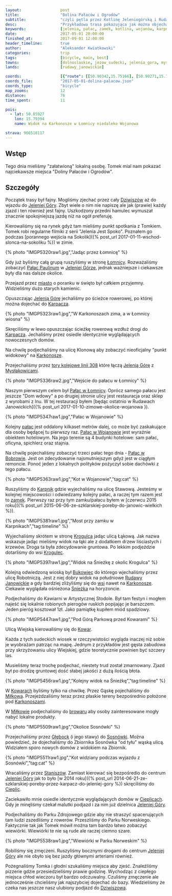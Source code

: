 ```yaml
---
layout:                 post
title:                  "Dolina Pałaców i Ogrodów"
subtitle:               "czyli pętla przez Kotlinę Jeleniogórską i Rudawy Janowickie"
desc:                   "Przykładowa trasa pokazująca jak można objechać najważniejsze pałace Kotliny Jeleniogórskiej."
keywords:               [jelenia, pałac, zamek, kotlina, wojanów, karpniki, sosnówka, cieplice, wiewiórka]
date:                   2017-05-01 20:00:00
finished_at:            2017-09-01 12:00:00
header_timeline:        true
author:                 "Aleksander Kwiatkowski"
categories:             trip
tags:                   [bicycle, main, best]
towns:                  [dolnoslaskie, jezow_sudecki, jelenia_gora, myslakowice, kowary, podgorzyn]
lands:                  [rudawy_janowickie]

coords:                 [{"route": [[50.90342,15.75166], [50.90271,15.73475], [50.88382,15.75939], [50.87418,15.75930], [50.86020,15.77389], [50.85625,15.78153], [50.86605,15.79930], [50.87629,15.80677], [50.87662,15.81406], [50.86833,15.83166], [50.84991,15.85329], [50.83771,15.84007], [50.82866,15.83380], [50.82497,15.81809], [50.82628,15.82256], [50.81944,15.83432], [50.81391,15.83758], [50.80521,15.82925], [50.80250,15.82333], [50.80645,15.81852], [50.80461,15.80144], [50.80239,15.78084], [50.79816,15.77690], [50.80412,15.76642], [50.81426,15.76230], [50.81508,15.75587], [50.82468,15.74514], [50.81855,15.73681], [50.81660,15.72995], [50.81871,15.72179], [50.82386,15.72111], [50.83666,15.73450], [50.84484,15.74076], [50.85091,15.73364], [50.86418,15.68961], [50.88807,15.71458], [50.88801,15.71922], [50.90296,15.73492]], "type": "bicycle"}]
coords_file:            "2017-05-01-dolina-palacow.json"
coords_type:            "bicycle"
map_zooms:              12
distance:               76
time_spent:             11

pois:
  - lat: 50.85927
    lon: 15.79394
    name: Widok na Karkonosze w Łomnicy niedaleko Wojanowa

strava: 966518117
---
```


[wiki-dziwiszow]: https://pl.wikipedia.org/wiki/Dziwisz%C3%B3w
[wiki-jelenia-gora]: https://pl.wikipedia.org/wiki/Jelenia_G%C3%B3ra
[wiki-lomnica]: https://pl.wikipedia.org/wiki/%C5%81omnica_(powiat_jeleniog%C3%B3rski)
[wiki-palac-paulinum]: https://pl.wikipedia.org/wiki/Pa%C5%82ac_Paulinum_w_Jeleniej_G%C3%B3rze
[wiki-karpacz]: https://pl.wikipedia.org/wiki/Karpacz
[wiki-karkonosze]: https://pl.wikipedia.org/wiki/Karkonosze
[wiki-myslakowice]: https://pl.wikipedia.org/wiki/Mys%C5%82akowice
[wiki-karpniki]: https://pl.wikipedia.org/wiki/Karpniki
[wiki-krogulec]: https://pl.wikipedia.org/wiki/Krogulec_(wojew%C3%B3dztwo_dolno%C5%9Bl%C4%85skie)
[wiki-bukowiec]: https://pl.wikipedia.org/wiki/Bukowiec_(powiat_jeleniog%C3%B3rski)
[wiki-rudawy-janowickie]: https://pl.wikipedia.org/wiki/Rudawy_Janowickie
[wiki-sniezka]: https://pl.wikipedia.org/wiki/%C5%9Anie%C5%BCka
[wiki-kowary]: https://pl.wikipedia.org/wiki/Kowary
[wiki-milkow]: https://pl.wikipedia.org/wiki/Mi%C5%82k%C3%B3w_(wojew%C3%B3dztwo_dolno%C5%9Bl%C4%85skie)
[wiki-glebock]: https://pl.wikipedia.org/wiki/G%C5%82%C4%99bock_(wojew%C3%B3dztwo_dolno%C5%9Bl%C4%85skie)
[wiki-sosnowka]: https://pl.wikipedia.org/wiki/Sosn%C3%B3wka_(powiat_jeleniog%C3%B3rski)
[wiki-staniszow]: https://pl.wikipedia.org/wiki/Stanisz%C3%B3w
[wiki-cieplice]: https://pl.wikipedia.org/wiki/Cieplice_%C5%9Al%C4%85skie-Zdr%C3%B3j
[wiki-linia-308]: https://pl.wikipedia.org/wiki/Linia_kolejowa_nr_308
[wiki-palac-lomnica]: https://pl.wikipedia.org/wiki/Pa%C5%82ac_w_%C5%81omnicy
[wiki-palac-wojanow]: https://pl.wikipedia.org/wiki/Pa%C5%82ac_w_Wojanowie
[wiki-palac-bobrow]: https://pl.wikipedia.org/wiki/Pa%C5%82ac_w_Bobrowie
[wiki-zamek-karpniki]: https://pl.wikipedia.org/wiki/Zamek_w_Karpnikach

[milkow-browar]: http://palac.spiz.pl/browar


Wstęp
-----

Tego dnia mieliśmy "załatwioną" lokalną osobę. Tomek mial nam pokazać najciekawsze
miejsca "Doliny Pałaców i Ogrodów".

Szczegóły
---------

Początek trasy był fajny. Mogliśmy zjechać przez cały [Dziwiszów][wiki-dziwiszow]
aż do wjazdu do [Jeleniej Góry][wiki-jelenia-gora]. Zbyt wiele o nim nie napiszę
ale jak (prawie) każdy zjazd i ten również jest fajny.
Uszkodzony przedni hamulec wymuszał znacznie spokojniejszą jazdę niż
na ogół preferuję.

Kierowaliśmy się na rynek gdyż tam mieliśmy punkt spotkania z Tomkiem.
Tomek robi regularne filmiki z serii "Jelenia Jest Spoko". Poznałem go
podczas
[porannego wejścia na Sokolik]({% post_url 2017-01-11-wschod-slonca-na-sokoliku %})
w zimie.

{% photo "IMGP5320raw1.jpg","Jadąc przez Łomnicę" %}

Gdy już byliśmy całą grupą ruszyliśmy w stronę [Łomnicy][wiki-lomnica].
Rozważaliśmy zobaczyć [Pałac Paulinum][wiki-palac-paulinum] w
[Jeleniej Górze][wiki-jelenia-gora], jednak ważniejsze i ciekawsze były dla
nas dalsze okolice.

Przejazd przez [miasto][wiki-jelenia-gora] o poranku w święto był całkiem
przyjemny. Widzieliśmy dużo starych kamienic.

Opuszczając [Jelenią Górę][wiki-jelenia-gora] jechaliśmy po ścieżce rowerowej,
po której można dojechać do [Karpacza][wiki-karpacz].

{% photo "IMGP5323raw1.jpg","W Karkonoszach zima, a w Łomnicy wiosna" %}

Skręciliśmy w lewo opuszczając ścieżkę rowerową wzdłuż drogi do
[Karpacza][wiki-karpacz]. Jechaliśmy przez osiedle identycznie wyglądających
nowoczesnych domów.

Na chwilę podjechaliśmy na ulicę Klonową aby zobaczyć nieoficjalny
"punkt widokowy" na [Karkonosze][wiki-karkonosze].

Przejechaliśmy przez
[tory kolejowe linii 308][wiki-linia-308] które łączą [Jelenią Górę][wiki-jelenia-gora]
z [Mysłakowicami][wiki-myslakowice].

{% photo "IMGP5336raw2.jpg","Wejście do pałacu w Łomnicy" %}

Naszym pierwszym celem był [Pałac w Łomnicy][wiki-palac-lomnica]. Oprócz
samego pałacu jest jeszcze "Dom wdowy" a po drugiej stronie ulicy jest
restauracja oraz sklep z wyrobami z lnu.
W tej restauracji byłem [będąc ostatnio w Rudawach Janowickich]({% post_url 2017-01-10-zimowe-okolice-wojanowa }).

{% photo "IMGP5347raw1.jpg","Pałac w Wojanowie" %}

Kolejny [pałac][wiki-palac-wojanow] jest oddalony kilkaset
metrów dalej, co może być zaskakujące
dla osoby będącej tu pierwszy raz. [Pałac w Wojanowie][wiki-palac-wojanow]
jest wyraźnie obiektem hotelowym. Na jego terenie są 4 budynki hotelowe:
sam pałac, oficyna, spichlerz oraz stajnia.

Na chwilę pojechaliśmy zobaczyć trzeci pałac tego dnia -
[Pałac w Bobrowie][wiki-palac-bobrow]. Jest on zdecydowanie najsmutniejszym
gdyż jest w ciągłym remoncie. Ponoć jeden z lokalnych polityków pożyczył sobie
dachówki z tego pałacu.

{% photo "IMGP5363raw1.jpg","Kot w Wojanowie","tag:cat" %}

Ruszyliśmy do [Karpnik][wiki-karpniki] gdzie wyjechaliśmy na ulicę Stawową.
Jesteśmy w kolejnej miejscowości i odwiedzamy kolejny pałac, a raczej tym
razem jest to [zamek][wiki-zamek-karpniki].
Pierwszy raz przy tym zamku/pałacu byłem w
[czerwcu 2015 roku]({% post_url 2015-06-06-ze-szklarskiej-poreby-do-janowic-wielkich %}).

{% photo "IMGP5381raw1.jpg","Most przy zamku w Karpnikach","tag:timeline" %}

Wyjechaliśmy skrótem w stronę [Krogulca][wiki-krogulec] jadąc ulicą Łąkową.
Jak nazwa wskazuje jadąc mieliśmy widok na łąki ale z dodatkiem drzew liściastych i krzewów.
Droga ta była zdecydowanie gruntowa.
Po lekkim podjeździe dotarliśmy do wsi [Krogulec][wiki-krogulec].

{% photo "IMGP5397raw1.jpg","Widok na Śnieżkę z okolic Krogulca" %}

Kolejną odwiedzoną wioską był [Bukowiec][wiki-bukowiec] do którego wjechaliśmy
przez ulicę Robotniczą. Jest z niej dobry widok na południowe
[Rudawy Janowickie][wiki-rudawy-janowickie] a gdy bardziej zliżyliśmy
się do [wsi][wiki-bukowiec] nawet na [Karkonosze][wiki-karkonosze].
Ciekawie wyglądała ośnieżona [Śnieżka][wiki-sniezka] na horyzoncie.

Podjechaliśmy do Kawiarni w Artystycznej Stodole. Był tam festyn i mogłem
najeść się lokalnie robionych pierogów ruskich popijając je barszczem.
Jeden pieróg kosztował 1zł. Jako pamiątkę kupiłem miód spadziowy.

{% photo "IMGP5447raw1.jpg","Pod Górą Parkową przed Kowarami" %}

Ulicą Wiejską kierowaliśmy się do [Kowar][wiki-kowary].

Każda z tych
sudeckich wiosek w rzeczywistości wygląda inaczej niż sobie je wyobrażam
patrząc na mapę. Jednym z przykładów jest gęsta zabudowa przy skrzyżowaniu
ulicy Wiejskiej, gdzie teoretycznie powinien być szczery las.

Musieliśmy teraz trochę podjechać, niestety trud został zmarnowany. Zjazd
był po drodzę gruntowej dość słabej jakości z dużą ilością błota.

{% photo "IMGP5456raw1.jpg","Kolejny widok na Śnieżkę","tag:timeline" %}

W [Kowarach][wiki-kowary] byliśmy tylko na chwilkę. Przez Gąskę
pojechaliśmy do [Miłkowa][wiki-milkow]. Przejeżdzaliśmy teraz przez płaskie
tereny bezpośrednio położone pod [Karkonoszami][wiki-karkonosze].

W [Miłkowie][wiki-milkow] podjechaliśmy do [browaru][milkow-browar] aby
osoby zainteresowane mogły nabyć lokalne produkty.

{% photo "IMGP5509raw1.jpg","Okolice Sosnówki" %}

Przejechaliśmy przez [Głębock][wiki-glebock] (i jego stawy)
do [Sosnówki][wiki-sosnowka].
Można powiedzieć, że dojechaliśmy do Zbiornika Sosnówka "od tyłu"
wąską ulicą.
Widziałem sporo nowych domów z widokiem na Zbiornik.

{% photo "IMGP5511raw1.jpg","Kot widziany podczas wyjazdu z Sosnówki","tag:cat" %}

Wracaliśmy przez [Staniszów][wiki-staniszow]. Zamiast
kierować się bezpośredio do centrum [Jeleniej Góry][wiki-jelenia-gora]
jak to było [w 2014 roku]({% post_url 2014-06-21-ze-szklarskiej-poreby-przez-karpacz-do-jeleniej-gory %})
skręciliśmy do [Cieplic][wiki-cieplice].

Zaciekawiło mnie osiedle identycznie wyglądających domów w
[Cieplicach][wiki-cieplice]. Gdy je minęliśmy czekał malutki podjazd i za nim
już dzielnica [Jeleniej Góry][wiki-jelenia-gora].

Podjechaliśmy do Parku Zdrojowego gdzie aby nie straszyć spacerujących tam
ludzi zszedliśmy z rowerów.
Przeszliśmy do Parku Norweskiego. Faktycznie tak jak Tomek mówił można tam bardzo
łatwo zobaczyć wiewiórki. Wiewiórki te nie są rude ale raczej ciemno szare.

{% photo "IMGP5538raw1.jpg","Wiewiórki w Parku Norweskim" %}

Robiliśmy się zmęczeni. Ruszyliśmy bocznymi drogami do centrum
[Jeleniej Góry][wiki-jelenia-gora] ale nie obyło się bez jazdy głównymi
arteriami również.

Pożegnaliśmy Tomka i głodni szukaliśmy miejsca aby zjeść. Znaleźliśmy pizzerie
gdzie przesiedzieliśmy prawie godzinę. Wychodząc z ciepłego miejsca chłod
wieczoru był bardzo odczuwalny. Czuliśmy zmęczenie ale jednocześnie chcieliśmy
jak najszybciej dojechać do bazy. Wiedzieliśmy że czeka nas jeszcze nasz
ulubiony podjazd do [Dziwiszowa][wiki-dziwiszow].
